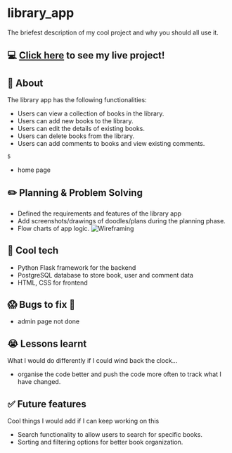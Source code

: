# library_app

The briefest description of my cool project and why you should all use it.

## :computer: [Click here](#https://librar.onrender.com/library) to see my live project!

## :page_facing_up: About
The library app has the following functionalities:

- Users can view a collection of books in the library.
- Users can add new books to the library.
- Users can edit the details of existing books.
- Users can delete books from the library.
- Users can add comments to books and view existing comments.
```zsh
$ 
```
- home page


## :pencil2: Planning & Problem Solving
- Defined the requirements and features of the library app
- Add screenshots/drawings of doodles/plans during the planning phase.
- Flow charts of app logic.
![Wireframing](https://images.unsplash.com/photo-1581291518633-83b4ebd1d83e?ixlib=rb-1.2.1&ixid=MnwxMjA3fDB8MHxwaG90by1wYWdlfHx8fGVufDB8fHx8&auto=format&fit=crop&w=1170&q=80)

## :rocket: Cool tech
- Python Flask framework for the backend
- PostgreSQL database to store book, user and comment data
- HTML, CSS for frontend

## :scream: Bugs to fix :poop:
- admin page not done

## :sob: Lessons learnt
What I would do differently if I could wind back the clock...
- organise the code better and push the code more often to track what I have changed.

## :white_check_mark: Future features
Cool things I would add if I can keep working on this
- Search functionality to allow users to search for specific books.
- Sorting and filtering options for better book organization.